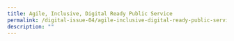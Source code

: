 ```yaml
---
title: Agile, Inclusive, Digital Ready Public Service
permalink: /digital-issue-04/agile-inclusive-digital-ready-public-service/
description: ""
---
```

